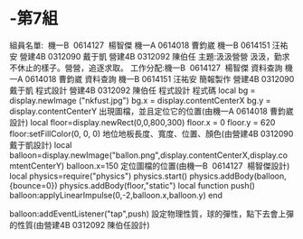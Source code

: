 # -第7組
組員名單:  機一B  0614127  楊智傑 機一A 0614018 曹鈞崴 機一B 0614151 汪祐安 營建4B 0312090 戴于凱 營建4B 0312092 陳伯任
主題:汲汲營營 汲汲，勤求不休止的樣子。營營，追逐求取。
工作分配:機一B  0614127  楊智傑 資料查詢 
機一A 0614018 曹鈞崴 資料查詢 
機一B 0614151 汪祐安 簡報製作 
營建4B 0312090 戴于凱 程式設計
營建4B 0312092 陳伯任 程式設計
程式碼
local bg = display.newImage ("nkfust.jpg") 
bg.x = display.contentCenterX
bg.y = display.contentCenterY 
出現圖檔，並且定位它的位置(由機一A 0614018 曹鈞崴設計)
local floor=display.newRect(0,0,800,300)
floor.x = 0
floor.y = 620
floor:setFillColor(0, 0, 0)
地位地板長度、寬度、位置、顏色(由營建4B 0312090 戴于凱設計)
local balloon=display.newImage("ballon.png",display.contentCenterX,display.comtentCenterY)
balloon.x=150
定位圖檔的位置(由機一B  0614127  楊智傑設計)
local physics=require("physics")
physics.start()
physics.addBody(balloon,{bounce=0})
physics.addBody(floor,"static")
local function push()
    balloon:applyLinearImpulse(0,-2,balloon.x,balloon.y)
  end
  
balloon:addEventListener("tap",push)
設定物理性質，球的彈性，點下去會上彈的性質(由營建4B 0312092 陳伯任設計)

